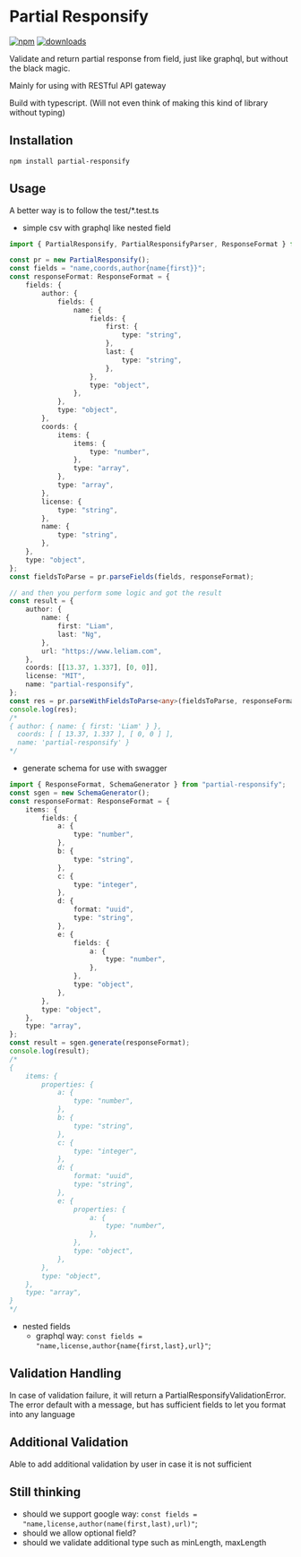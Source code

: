 # Partial Responsify

[![npm](https://img.shields.io/npm/v/partial-responsify.svg)](https://www.npmjs.com/package/partial-responsify)
[![downloads](https://img.shields.io/npm/dt/partial-responsify.svg)](https://www.npmjs.com/package/partial-responsify)

Validate and return partial response from field, just like graphql, but without the black magic.

Mainly for using with RESTful API gateway

Build with typescript. (Will not even think of making this kind of library without typing)

## Installation
`npm install partial-responsify`

## Usage
A better way is to follow the test/*.test.ts

- simple csv with graphql like nested field
~~~ts
import { PartialResponsify, PartialResponsifyParser, ResponseFormat } from "partial-responsify";

const pr = new PartialResponsify();
const fields = "name,coords,author{name{first}}";
const responseFormat: ResponseFormat = {
    fields: {
        author: {
            fields: {
                name: {
                    fields: {
                        first: {
                            type: "string",
                        },
                        last: {
                            type: "string",
                        },
                    },
                    type: "object",
                },
            },
            type: "object",
        },
        coords: {
            items: {
                items: {
                    type: "number",
                },
                type: "array",
            },
            type: "array",
        },
        license: {
            type: "string",
        },
        name: {
            type: "string",
        },
    },
    type: "object",
};
const fieldsToParse = pr.parseFields(fields, responseFormat);

// and then you perform some logic and got the result
const result = {
    author: {
        name: {
            first: "Liam",
            last: "Ng",
        },
        url: "https://www.leliam.com",
    },
    coords: [[13.37, 1.337], [0, 0]],
    license: "MIT",
    name: "partial-responsify",
};
const res = pr.parseWithFieldsToParse<any>(fieldsToParse, responseFormat, result);
console.log(res);
/*
{ author: { name: { first: 'Liam' } },
  coords: [ [ 13.37, 1.337 ], [ 0, 0 ] ],
  name: 'partial-responsify' }
*/
~~~
- generate schema for use with swagger
~~~ts
import { ResponseFormat, SchemaGenerator } from "partial-responsify";
const sgen = new SchemaGenerator();
const responseFormat: ResponseFormat = {
    items: {
        fields: {
            a: {
                type: "number",
            },
            b: {
                type: "string",
            },
            c: {
                type: "integer",
            },
            d: {
                format: "uuid",
                type: "string",
            },
            e: {
                fields: {
                    a: {
                        type: "number",
                    },
                },
                type: "object",
            },
        },
        type: "object",
    },
    type: "array",
};
const result = sgen.generate(responseFormat);
console.log(result);
/*
{
    items: {
        properties: {
            a: {
                type: "number",
            },
            b: {
                type: "string",
            },
            c: {
                type: "integer",
            },
            d: {
                format: "uuid",
                type: "string",
            },
            e: {
                properties: {
                    a: {
                        type: "number",
                    },
                },
                type: "object",
            },
        },
        type: "object",
    },
    type: "array",
}
*/
~~~
- nested fields
    - graphql way: `const fields = "name,license,author{name{first,last},url}"`;

## Validation Handling
In case of validation failure, it will return a PartialResponsifyValidationError. The error default with a message, but has sufficient fields to let you format into any language

## Additional Validation
Able to add additional validation by user in case it is not sufficient

## Still thinking
- should we support google way: `const fields = "name,license,author(name(first,last),url)"`;
- should we allow optional field?
- should we validate additional type such as minLength, maxLength
